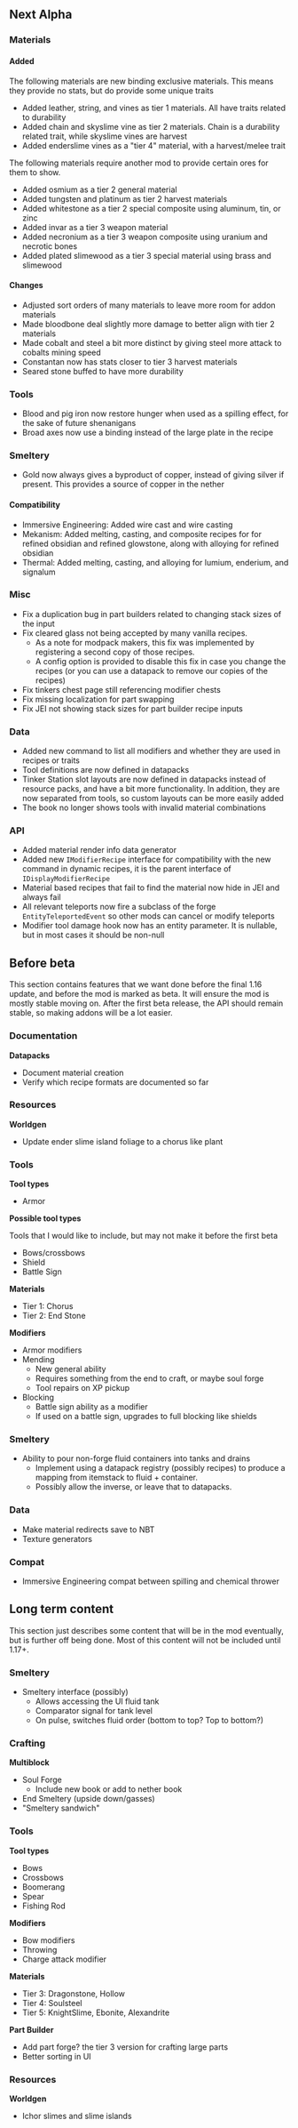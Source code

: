 ## Next Alpha

### Materials

#### Added

The following materials are new binding exclusive materials. This means they provide no stats, but do provide some unique traits

* Added leather, string, and vines as tier 1 materials. All have traits related to durability
* Added chain and skyslime vine as tier 2 materials. Chain is a durability related trait, while skyslime vines are harvest
* Added enderslime vines as a "tier 4" material, with a harvest/melee trait

The following materials require another mod to provide certain ores for them to show.

* Added osmium as a tier 2 general material
* Added tungsten and platinum as tier 2 harvest materials
* Added whitestone as a tier 2 special composite using aluminum, tin, or zinc
* Added invar as a tier 3 weapon material
* Added necronium as a tier 3 weapon composite using uranium and necrotic bones
* Added plated slimewood as a tier 3 special material using brass and slimewood

#### Changes

* Adjusted sort orders of many materials to leave more room for addon materials
* Made bloodbone deal slightly more damage to better align with tier 2 materials
* Made cobalt and steel a bit more distinct by giving steel more attack to cobalts mining speed
* Constantan now has stats closer to tier 3 harvest materials
* Seared stone buffed to have more durability

### Tools

* Blood and pig iron now restore hunger when used as a spilling effect, for the sake of future shenanigans
* Broad axes now use a binding instead of the large plate in the recipe

### Smeltery

* Gold now always gives a byproduct of copper, instead of giving silver if present. This provides a source of copper in the nether

#### Compatibility

* Immersive Engineering: Added wire cast and wire casting
* Mekanism: Added melting, casting, and composite recipes for for refined obsidian and refined glowstone, along with alloying for refined obsidian
* Thermal: Added melting, casting, and alloying for lumium, enderium, and signalum

### Misc

* Fix a duplication bug in part builders related to changing stack sizes of the input
* Fix cleared glass not being accepted by many vanilla recipes.
    * As a note for modpack makers, this fix was implemented by registering a second copy of those recipes.
    * A config option is provided to disable this fix in case you change the recipes (or you can use a datapack to remove our copies of the recipes)
* Fix tinkers chest page still referencing modifier chests
* Fix missing localization for part swapping
* Fix JEI not showing stack sizes for part builder recipe inputs

### Data

* Added new command to list all modifiers and whether they are used in recipes or traits
* Tool definitions are now defined in datapacks
* Tinker Station slot layouts are now defined in datapacks instead of resource packs, and have a bit more functionality. In addition, they are now separated from tools, so custom layouts can be more easily added
* The book no longer shows tools with invalid material combinations

### API

* Added material render info data generator
* Added new `IModifierRecipe` interface for compatibility with the new command in dynamic recipes, it is the parent interface of `IDisplayModifierRecipe`
* Material based recipes that fail to find the material now hide in JEI and always fail
* All relevant teleports now fire a subclass of the forge `EntityTeleportedEvent` so other mods can cancel or modify teleports
* Modifier tool damage hook now has an entity parameter. It is nullable, but in most cases it should be non-null

## Before beta

This section contains features that we want done before the final 1.16 update, and before the mod is marked as beta. It will ensure the mod is mostly stable moving on. After the first beta release, the API should remain stable, so making addons will be a lot easier.

### Documentation

**Datapacks**

* Document material creation
* Verify which recipe formats are documented so far

### Resources

**Worldgen**

* Update ender slime island foliage to a chorus like plant

### Tools

**Tool types**

* Armor

**Possible tool types**

Tools that I would like to include, but may not make it before the first beta

* Bows/crossbows
* Shield
* Battle Sign

**Materials**

* Tier 1: Chorus
* Tier 2: End Stone

**Modifiers**

* Armor modifiers
* Mending
    * New general ability
    * Requires something from the end to craft, or maybe soul forge
    * Tool repairs on XP pickup
* Blocking
    * Battle sign ability as a modifier
    * If used on a battle sign, upgrades to full blocking like shields

### Smeltery

* Ability to pour non-forge fluid containers into tanks and drains
    * Implement using a datapack registry (possibly recipes) to produce a mapping from itemstack to fluid + container.
    * Possibly allow the inverse, or leave that to datapacks.

### Data

* Make material redirects save to NBT
* Texture generators

### Compat

* Immersive Engineering compat between spilling and chemical thrower

## Long term content

This section just describes some content that will be in the mod eventually, but is further off being done. Most of this content will not be included until 1.17+.

### Smeltery

* Smeltery interface (possibly)
    * Allows accessing the UI fluid tank
    * Comparator signal for tank level
    * On pulse, switches fluid order (bottom to top? Top to bottom?)


### Crafting
**Multiblock**

* Soul Forge
    * Include new book or add to nether book
* End Smeltery (upside down/gasses)
* "Smeltery sandwich"

### Tools

**Tool types**

* Bows
* Crossbows
* Boomerang
* Spear
* Fishing Rod

**Modifiers**

* Bow modifiers
* Throwing
* Charge attack modifier

**Materials**

* Tier 3: Dragonstone, Hollow
* Tier 4: Soulsteel
* Tier 5: KnightSlime, Ebonite, Alexandrite

**Part Builder**

* Add part forge? the tier 3 version for crafting large parts
* Better sorting in UI

### Resources

**Worldgen**

* Ichor slimes and slime islands
